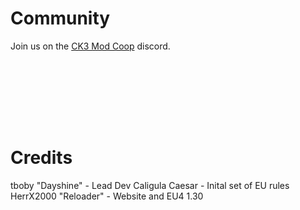 # Community

Join us on the [CK3 Mod Coop](https://discord.gg/apEvxDZ) discord.

<div style="height:100px"></div>

# Credits
tboby "Dayshine" - Lead Dev
Caligula Caesar - Inital set of EU rules
HerrX2000 "Reloader" - Website and EU4 1.30
